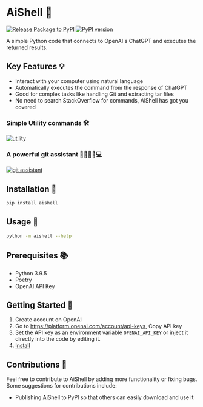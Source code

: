 # AiShell 🤖

[![Release Package to PyPI](https://github.com/code-yeongyu/AiShell/actions/workflows/release.yml/badge.svg)](https://github.com/code-yeongyu/AiShell/actions/workflows/release.yml)
[![PyPI version](https://badge.fury.io/py/aishell.svg)](https://badge.fury.io/py/aishell)


A simple Python code that connects to OpenAI's ChatGPT and executes the returned results.

## Key Features 💡

- Interact with your computer using natural language
- Automatically executes the command from the response of ChatGPT
- Good for complex tasks like handling Git and extracting tar files
- No need to search StackOverflow for commands, AiShell has got you covered

### Simple Utility commands 🛠

[![utility](https://asciinema.org/a/556670.svg)](https://asciinema.org/a/556670?speed=5)

### A powerful git assistant 💪🏻👨‍💻💻

[![git assistant](https://asciinema.org/a/556677.svg)](https://asciinema.org/a/556677?speed=5)

## Installation 🔧

```sh
pip install aishell
```

## Usage 📝

```sh
python -m aishell --help
```

## Prerequisites 📚

- Python 3.9.5
- Poetry
- OpenAI API Key

## Getting Started 🚀

1. Create account on OpenAI
1. Go to <https://platform.openai.com/account/api-keys>, Copy API key
1. Set the API key as an environment variable `OPENAI_API_KEY` or inject it directly into the code by editing it.
1. [Install](#installation)

## Contributions 💬

Feel free to contribute to AiShell by adding more functionality or fixing bugs. Some suggestions for contributions include:

- Publishing AiShell to PyPI so that others can easily download and use it

